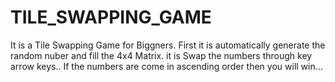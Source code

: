 # TILE_SWAPPING_GAME

It is a Tile Swapping Game for Biggners.
First it is automatically generate the random nuber and fill the 4x4 Matrix.
it is Swap the numbers through key arrow keys..
If the numbers are come in ascending order then you will win...
